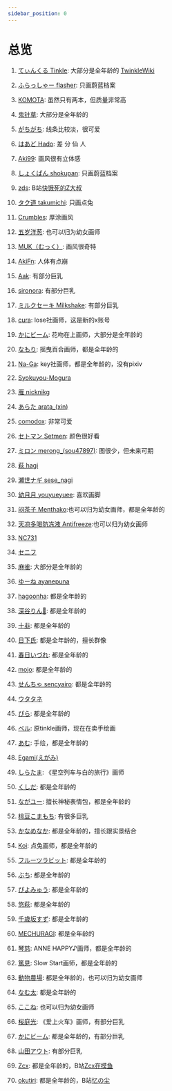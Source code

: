```yaml
---
sidebar_position: 0
---
```


# 总览

1. [てぃんくる Tinkle](https://x.com/mubialice/media): 大部分是全年龄的 [TwinkleWiki](https://twinkle.kikkaai.com/)

2. [ふらっしゃー flasher](https://www.pixiv.net/users/102659495/illustrations): 只画蔚蓝档案

3. [KOMOTA](https://www.pixiv.net/users/17532381/illustrations): 虽然只有两本，但质量非常高

4. [鬼针草](https://www.pixiv.net/users/6049901/illustrations): 大部分是全年龄的

5. [がちがち](https://www.pixiv.net/users/41989573/illustrations): 线条比较淡，很可爱

6. [はあど Hado](https://www.pixiv.net/users/18934609/illustrations): 差 分 仙 人

7. [Aki99](https://www.pixiv.net/users/24992801/illustrations): 画风很有立体感

8. [しょくぱん shokupan](https://www.pixiv.net/users/1168970/illustrations): 只画蔚蓝档案

9. [zds](https://www.pixiv.net/users/14094820/illustrations): B站[快饿死的Z大叔](https://space.bilibili.com/5776406/dynamic)

10. [タク道 takumichi](https://www.pixiv.net/users/7774279/illustrations): 只画点兔

11. [Crumbles](https://www.pixiv.net/users/40169508/illustrations): 厚涂画风

12. [五岁洋葱](https://www.pixiv.net/users/28184282/illustrations): 也可以归为幼女画师

13. [MUK（むっく）](https://www.pixiv.net/users/4234383/illustrations): 画风很奇特

14. [AkiFn](https://www.pixiv.net/users/3231927/illustrations): 人体有点崩

15. [Aak](https://www.pixiv.net/users/22601389/illustrations): 有部分巨乳

16. [sironora](https://www.pixiv.net/users/13000627/illustrations): 有部分巨乳

17. [ミルクセーキ Milkshake](https://www.pixiv.net/users/569672/illustrations): 有部分巨乳

18. [cura](https://x.com/curacuracura/media): lose社画师，这是新的x账号

19. [かにビーム](https://www.pixiv.net/users/3439325/illustrations): 花吻在上画师，大部分是全年龄的

20. [なもり](https://x.com/_namori_/media): 摇曳百合画师，都是全年龄的

21. [Na-Ga](https://x.com/iktd13_/media): key社画师，都是全年龄的，没有pixiv

22. [Syokuyou-Mogura](https://www.pixiv.net/users/579672/illustrations)

23. [雁 nicknikg](https://www.pixiv.net/users/577076/illustrations)

24. [あらた arata_(xin)](https://www.pixiv.net/users/7724185/illustrations)

25. [comodox](https://www.pixiv.net/users/4252792/illustrations): 非常可爱

26. [セトマン Setmen](https://www.pixiv.net/users/7075448/illustrations): 颜色很好看

27. [ミロン merong_(sou47897)](https://www.pixiv.net/users/4331651/illustrations): 图很少，但未来可期

28. [萩 hagi](https://www.pixiv.net/users/66371932/illustrations)

29. [瀬世ナギ sese_nagi](https://www.pixiv.net/users/63958228/illustrations)

30. [幼月月 youyueyuee](https://www.pixiv.net/users/10344581/illustrations): 喜欢画脚

31. [闷茶子 Menthako](https://www.pixiv.net/users/5373467/illustrations):也可以归为幼女画师，都是全年龄的

32. [天凉多喝防冻液 Antifreeze](https://www.pixiv.net/users/15849699/illustrations):也可以归为幼女画师

33. [NC731](https://www.pixiv.net/users/3372346/illustrations)

34. [セニフ](https://www.pixiv.net/users/4272325/illustrations)

35. [麻雀](https://www.pixiv.net/users/87833254/illustrations): 大部分是全年龄的

36. [ゆーね ayanepuna](https://www.pixiv.net/users/1308869/illustrations)

37. [hagoonha](https://www.pixiv.net/users/37929892/illustrations): 都是全年龄的

38. [深谷りん🐥](https://www.pixiv.net/users/76840940/illustrations): 都是全年龄的

39. [十韭](https://www.pixiv.net/users/42973578/illustrations): 都是全年龄的

40. [日下氏](https://www.pixiv.net/users/29942/illustrations): 都是全年龄的，擅长群像

41. [春日いづれ](https://www.pixiv.net/users/755446/illustrations): 都是全年龄的

42. [mojo](https://www.pixiv.net/users/94576902/illustrations): 都是全年龄的

43. [せんちゃ sencyairo](https://www.pixiv.net/users/3388329/illustrations): 都是全年龄的

44. [ウタタネ](https://www.pixiv.net/users/12713181/illustrations)

45. [ぴら](https://www.pixiv.net/users/597447/illustrations): 都是全年龄的

46. [ベル](https://www.pixiv.net/users/2998007/illustrations): 原tinkle画师，现在在卖手绘画

47. [あむ](https://www.pixiv.net/artworks/127976243): 手绘，都是全年龄的

48. [Egami(えがみ)](https://www.pixiv.net/users/64390150/illustrations)

49. [しらたま](https://www.pixiv.net/users/705370/illustrations): 《星空列车与白的旅行》画师

50. [くしだ](https://www.pixiv.net/users/11441042/illustrations): 都是全年龄的

51. [ながユー](https://www.pixiv.net/users/2509595/illustrations): 擅长神秘表情包，都是全年龄的

52. [桃豆こまもち](https://www.pixiv.net/users/42658805/illustrations): 有很多巨乳

53. [かなめなか](https://www.pixiv.net/users/28246124/illustrations): 都是全年龄的，擅长跟实景结合

54. [Koi](https://www.pixiv.net/users/330328/illustrations): 点兔画师，都是全年龄的

55. [フルーツラビット](https://www.pixiv.net/users/14171585/illustrations): 都是全年龄的

56. [ぶち](https://www.pixiv.net/users/41545673/illustrations): 都是全年龄的

57. [ぴよみゅう](https://www.pixiv.net/users/12838739/illustrations): 都是全年龄的

58. [悠萩](https://x.com/yuuhagi/media): 都是全年龄的

59. [千歳坂すず](https://www.pixiv.net/users/15956/illustrations): 都是全年龄的

60. [MECHURAGI](https://www.pixiv.net/users/3290757/illustrations): 都是全年龄的

61. [琴慈](https://x.com/cotoji_69/media): ANNE HAPPY♪画师，都是全年龄的

62. [篤見](https://x.com/1093yuiko/media): Slow Start画师，都是全年龄的

63. [動物農場](https://www.pixiv.net/users/32369927/illustrations): 都是全年龄的，也可以归为幼女画师

64. [なむ太](https://x.com/namu_t22/media): 都是全年龄的

65. [ここね](https://www.pixiv.net/users/20898295/illustrations): 也可以归为幼女画师

66. [桜庭光](https://www.pixiv.net/users/1423422/illustrations): 《爱上火车》画师，有部分巨乳

67. [かにビーム](https://www.pixiv.net/users/3439325/illustrations): 都是全年龄的，有部分巨乳

68. [山田アウト](https://www.pixiv.net/users/54367082/illustrations): 有部分巨乳

69. [Zcx](https://www.pixiv.net/users/76249990/illustrations): 都是全年龄的，B站[Zcx在摸鱼](https://space.bilibili.com/346043437/upload/opus)

70. [okutiri](https://www.pixiv.net/users/15185054/illustrations): 都是全年龄的，B站[忆の尘](https://space.bilibili.com/27512611/dynamic)
